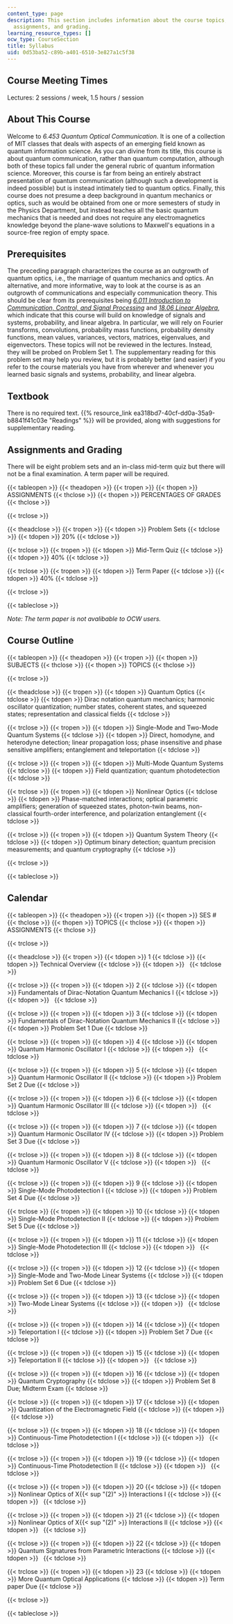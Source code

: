 ```yaml
---
content_type: page
description: This section includes information about the course topics, readings,
  assignments, and grading.
learning_resource_types: []
ocw_type: CourseSection
title: Syllabus
uid: 0d53ba52-c89b-a401-6510-3e827a1c5f38
---
```


Course Meeting Times
--------------------

Lectures: 2 sessions / week, 1.5 hours / session

About This Course
-----------------

Welcome to _6.453 Quantum Optical Communication_. It is one of a collection of MIT classes that deals with aspects of an emerging field known as quantum information science. As you can divine from its title, this course is about quantum communication, rather than quantum computation, although both of these topics fall under the general rubric of quantum information science. Moreover, this course is far from being an entirely abstract presentation of quantum communication (although such a development is indeed possible) but is instead intimately tied to quantum optics. Finally, this course does not presume a deep background in quantum mechanics or optics, such as would be obtained from one or more semesters of study in the Physics Department, but instead teaches all the basic quantum mechanics that is needed and does not require any electromagnetics knowledge beyond the plane-wave solutions to Maxwell's equations in a source-free region of empty space.

Prerequisites
-------------

The preceding paragraph characterizes the course as an outgrowth of quantum optics, i.e., the marriage of quantum mechanics and optics. An alternative, and more informative, way to look at the course is as an outgrowth of communications and especially communication theory. This should be clear from its prerequisites being [_6.011 Introduction to Communication, Control, and Signal Processing_](/courses/6-011-introduction-to-communication-control-and-signal-processing-spring-2010) and [_18.06 Linear Algebra_](/courses/18-06sc-linear-algebra-fall-2011), which indicate that this course will build on knowledge of signals and systems, probability, and linear algebra. In particular, we will rely on Fourier transforms, convolutions, probability mass functions, probability density functions, mean values, variances, vectors, matrices, eigenvalues, and eigenvectors. These topics will not be reviewed in the lectures. Instead, they will be probed on Problem Set 1. The supplementary reading for this problem set may help you review, but it is probably better (and easier) if you refer to the course materials you have from wherever and whenever you learned basic signals and systems, probability, and linear algebra.

Textbook
--------

There is no required text. {{% resource_link ea318bd7-40cf-dd0a-35a9-b8841f41c03e "Readings" %}} will be provided, along with suggestions for supplementary reading.

Assignments and Grading
-----------------------

There will be eight problem sets and an in-class mid-term quiz but there will not be a final examination. A term paper will be required.

{{< tableopen >}}
{{< theadopen >}}
{{< tropen >}}
{{< thopen >}}
ASSIGNMENTS
{{< thclose >}}
{{< thopen >}}
PERCENTAGES OF GRADES
{{< thclose >}}

{{< trclose >}}

{{< theadclose >}}
{{< tropen >}}
{{< tdopen >}}
Problem Sets
{{< tdclose >}}
{{< tdopen >}}
20%
{{< tdclose >}}

{{< trclose >}}
{{< tropen >}}
{{< tdopen >}}
Mid-Term Quiz
{{< tdclose >}}
{{< tdopen >}}
40%
{{< tdclose >}}

{{< trclose >}}
{{< tropen >}}
{{< tdopen >}}
Term Paper
{{< tdclose >}}
{{< tdopen >}}
40%
{{< tdclose >}}

{{< trclose >}}

{{< tableclose >}}

_Note: The term paper is not avalibable to OCW users._

Course Outline
--------------

{{< tableopen >}}
{{< theadopen >}}
{{< tropen >}}
{{< thopen >}}
SUBJECTS
{{< thclose >}}
{{< thopen >}}
TOPICS
{{< thclose >}}

{{< trclose >}}

{{< theadclose >}}
{{< tropen >}}
{{< tdopen >}}
Quantum Optics
{{< tdclose >}}
{{< tdopen >}}
Dirac notation quantum mechanics; harmonic oscillator quantization; number states, coherent states, and squeezed states; representation and classical fields
{{< tdclose >}}

{{< trclose >}}
{{< tropen >}}
{{< tdopen >}}
Single-Mode and Two-Mode Quantum Systems
{{< tdclose >}}
{{< tdopen >}}
Direct, homodyne, and heterodyne detection; linear propagation loss; phase insensitive and phase sensitive amplifiers; entanglement and teleportation
{{< tdclose >}}

{{< trclose >}}
{{< tropen >}}
{{< tdopen >}}
Multi-Mode Quantum Systems
{{< tdclose >}}
{{< tdopen >}}
Field quantization; quantum photodetection
{{< tdclose >}}

{{< trclose >}}
{{< tropen >}}
{{< tdopen >}}
Nonlinear Optics
{{< tdclose >}}
{{< tdopen >}}
Phase-matched interactions; optical parametric amplifiers; generation of squeezed states, photon-twin beams, non-classical fourth-order interference, and polarization entanglement
{{< tdclose >}}

{{< trclose >}}
{{< tropen >}}
{{< tdopen >}}
Quantum System Theory
{{< tdclose >}}
{{< tdopen >}}
Optimum binary detection; quantum precision measurements; and quantum cryptography
{{< tdclose >}}

{{< trclose >}}

{{< tableclose >}}

Calendar
--------

{{< tableopen >}}
{{< theadopen >}}
{{< tropen >}}
{{< thopen >}}
SES #
{{< thclose >}}
{{< thopen >}}
TOPICS
{{< thclose >}}
{{< thopen >}}
ASSIGNMENTS
{{< thclose >}}

{{< trclose >}}

{{< theadclose >}}
{{< tropen >}}
{{< tdopen >}}
1
{{< tdclose >}}
{{< tdopen >}}
Technical Overview
{{< tdclose >}}
{{< tdopen >}}
 
{{< tdclose >}}

{{< trclose >}}
{{< tropen >}}
{{< tdopen >}}
2
{{< tdclose >}}
{{< tdopen >}}
Fundamentals of Dirac-Notation Quantum Mechanics I
{{< tdclose >}}
{{< tdopen >}}
 
{{< tdclose >}}

{{< trclose >}}
{{< tropen >}}
{{< tdopen >}}
3
{{< tdclose >}}
{{< tdopen >}}
Fundamentals of Dirac-Notation Quantum Mechanics II
{{< tdclose >}}
{{< tdopen >}}
Problem Set 1 Due
{{< tdclose >}}

{{< trclose >}}
{{< tropen >}}
{{< tdopen >}}
4
{{< tdclose >}}
{{< tdopen >}}
Quantum Harmonic Oscillator I
{{< tdclose >}}
{{< tdopen >}}
 
{{< tdclose >}}

{{< trclose >}}
{{< tropen >}}
{{< tdopen >}}
5
{{< tdclose >}}
{{< tdopen >}}
Quantum Harmonic Oscillator II
{{< tdclose >}}
{{< tdopen >}}
Problem Set 2 Due
{{< tdclose >}}

{{< trclose >}}
{{< tropen >}}
{{< tdopen >}}
6
{{< tdclose >}}
{{< tdopen >}}
Quantum Harmonic Oscillator III
{{< tdclose >}}
{{< tdopen >}}
 
{{< tdclose >}}

{{< trclose >}}
{{< tropen >}}
{{< tdopen >}}
7
{{< tdclose >}}
{{< tdopen >}}
Quantum Harmonic Oscillator IV
{{< tdclose >}}
{{< tdopen >}}
Problem Set 3 Due
{{< tdclose >}}

{{< trclose >}}
{{< tropen >}}
{{< tdopen >}}
8
{{< tdclose >}}
{{< tdopen >}}
Quantum Harmonic Oscillator V
{{< tdclose >}}
{{< tdopen >}}
 
{{< tdclose >}}

{{< trclose >}}
{{< tropen >}}
{{< tdopen >}}
9
{{< tdclose >}}
{{< tdopen >}}
Single-Mode Photodetection I
{{< tdclose >}}
{{< tdopen >}}
Problem Set 4 Due
{{< tdclose >}}

{{< trclose >}}
{{< tropen >}}
{{< tdopen >}}
10
{{< tdclose >}}
{{< tdopen >}}
Single-Mode Photodetection II
{{< tdclose >}}
{{< tdopen >}}
Problem Set 5 Due
{{< tdclose >}}

{{< trclose >}}
{{< tropen >}}
{{< tdopen >}}
11
{{< tdclose >}}
{{< tdopen >}}
Single-Mode Photodetection III
{{< tdclose >}}
{{< tdopen >}}
 
{{< tdclose >}}

{{< trclose >}}
{{< tropen >}}
{{< tdopen >}}
12
{{< tdclose >}}
{{< tdopen >}}
Single-Mode and Two-Mode Linear Systems
{{< tdclose >}}
{{< tdopen >}}
Problem Set 6 Due
{{< tdclose >}}

{{< trclose >}}
{{< tropen >}}
{{< tdopen >}}
13
{{< tdclose >}}
{{< tdopen >}}
Two-Mode Linear Systems
{{< tdclose >}}
{{< tdopen >}}
 
{{< tdclose >}}

{{< trclose >}}
{{< tropen >}}
{{< tdopen >}}
14
{{< tdclose >}}
{{< tdopen >}}
Teleportation I
{{< tdclose >}}
{{< tdopen >}}
Problem Set 7 Due
{{< tdclose >}}

{{< trclose >}}
{{< tropen >}}
{{< tdopen >}}
15
{{< tdclose >}}
{{< tdopen >}}
Teleportation II
{{< tdclose >}}
{{< tdopen >}}
 
{{< tdclose >}}

{{< trclose >}}
{{< tropen >}}
{{< tdopen >}}
16
{{< tdclose >}}
{{< tdopen >}}
Quantum Cryptography
{{< tdclose >}}
{{< tdopen >}}
Problem Set 8 Due; Midterm Exam
{{< tdclose >}}

{{< trclose >}}
{{< tropen >}}
{{< tdopen >}}
17
{{< tdclose >}}
{{< tdopen >}}
Quantization of the Electromagnetic Field
{{< tdclose >}}
{{< tdopen >}}
 
{{< tdclose >}}

{{< trclose >}}
{{< tropen >}}
{{< tdopen >}}
18
{{< tdclose >}}
{{< tdopen >}}
Continuous-Time Photodetection I
{{< tdclose >}}
{{< tdopen >}}
 
{{< tdclose >}}

{{< trclose >}}
{{< tropen >}}
{{< tdopen >}}
19
{{< tdclose >}}
{{< tdopen >}}
Continuous-Time Photodetection II
{{< tdclose >}}
{{< tdopen >}}
 
{{< tdclose >}}

{{< trclose >}}
{{< tropen >}}
{{< tdopen >}}
20
{{< tdclose >}}
{{< tdopen >}}
Nonlinear Optics of X{{< sup "(2)" >}} Interactions I
{{< tdclose >}}
{{< tdopen >}}
 
{{< tdclose >}}

{{< trclose >}}
{{< tropen >}}
{{< tdopen >}}
21
{{< tdclose >}}
{{< tdopen >}}
Nonlinear Optics of X{{< sup "(2)" >}} Interactions II
{{< tdclose >}}
{{< tdopen >}}
 
{{< tdclose >}}

{{< trclose >}}
{{< tropen >}}
{{< tdopen >}}
22
{{< tdclose >}}
{{< tdopen >}}
Quantum Signatures from Parametric Interactions
{{< tdclose >}}
{{< tdopen >}}
 
{{< tdclose >}}

{{< trclose >}}
{{< tropen >}}
{{< tdopen >}}
23
{{< tdclose >}}
{{< tdopen >}}
More Quantum Optical Applications
{{< tdclose >}}
{{< tdopen >}}
Term paper Due
{{< tdclose >}}

{{< trclose >}}

{{< tableclose >}}

